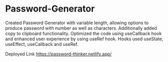 # Password-Generator

Created Password Generator with variable length, allowing options to produce password with number as well as characters.
Additionally added copy to clipboard functionality.
Optimized the code using useCallback hook and enhanced user experience by using useRef hook. 
Hooks used useState, useEffect, useCallback and useRef.

Deployed Link
https://password-thinker.netlify.app/

